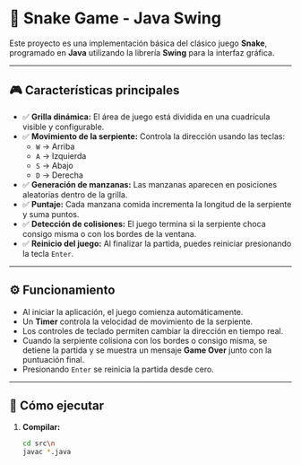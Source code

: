 # 🐍 Snake Game - Java Swing

Este proyecto es una implementación básica del clásico juego **Snake**, programado en **Java** utilizando la librería **Swing** para la interfaz gráfica.

---

## 🎮 Características principales

- ✅ **Grilla dinámica:** El área de juego está dividida en una cuadrícula visible y configurable.
- ✅ **Movimiento de la serpiente:** Controla la dirección usando las teclas:
  - `W` → Arriba
  - `A` → Izquierda
  - `S` → Abajo
  - `D` → Derecha
- ✅ **Generación de manzanas:** Las manzanas aparecen en posiciones aleatorias dentro de la grilla.
- ✅ **Puntaje:** Cada manzana comida incrementa la longitud de la serpiente y suma puntos.
- ✅ **Detección de colisiones:** El juego termina si la serpiente choca consigo misma o con los bordes de la ventana.
- ✅ **Reinicio del juego:** Al finalizar la partida, puedes reiniciar presionando la tecla `Enter`.

---

## ⚙️ Funcionamiento

- Al iniciar la aplicación, el juego comienza automáticamente.
- Un **Timer** controla la velocidad de movimiento de la serpiente.
- Los controles de teclado permiten cambiar la dirección en tiempo real.
- Cuando la serpiente colisiona con los bordes o consigo misma, se detiene la partida y se muestra un mensaje **Game Over** junto con la puntuación final.
- Presionando `Enter` se reinicia la partida desde cero.

---

## 🚀 Cómo ejecutar

1. **Compilar:**  
   ```bash
   cd src\n
   javac *.java
   ```
